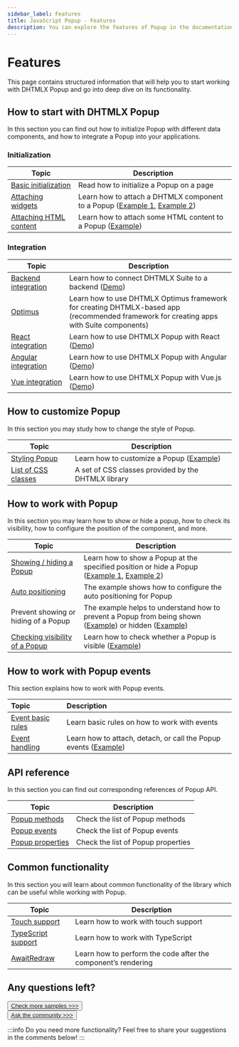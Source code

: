 ```yaml
---
sidebar_label: Features
title: JavaScript Popup - Features 
description: You can explore the features of Popup in the documentation of the DHTMLX JavaScript UI library. Browse developer guides and API reference, try out code examples and live demos, and download a free 30-day evaluation version of DHTMLX Suite 7.
---
```


# Features

This page contains structured information that will help you to start working with DHTMLX Popup and go into deep dive on its functionality.

## How to start with DHTMLX Popup

In this section you can find out how to initialize Popup with different data components, and how to integrate a Popup into your applications.

### Initialization

| Topic                                                                | Description                                                                                                                                                       |
| -------------------------------------------------------------------- | ----------------------------------------------------------------------------------------------------------------------------------------------------------------- |
| [Basic initialization](../initialization/)                           | Read how to initialize a Popup on a page                                                                                                                          |
| [Attaching widgets](../work_with_popup/#attaching-dhtmlx-components) | Learn how to attach a DHTMLX component to a Popup ([Example 1](https://snippet.dhtmlx.com/7x6hlbqx), [Example 2](https://snippet.dhtmlx.com/kw3e0h4j?tag=popup)) |
| [Attaching HTML content](../work_with_popup/#attaching-content)      | Learn how to attach some HTML content to a Popup ([Example](https://snippet.dhtmlx.com/ajv5qqxq))                                                                 |


### Integration

| Topic                                                   | Description                                                                                                                                  |
| ------------------------------------------------------- | -------------------------------------------------------------------------------------------------------------------------------------------- |
| [Backend integration](integration/suite_and_backend.md) | Learn how to connect DHTMLX Suite to a backend  ([Demo](https://github.com/DHTMLX/nodejs-suite-demo))                                        |
| [Optimus](optimus_guides.md)                            | Learn how to use DHTMLX Optimus framework for creating  DHTMLX-based app <br>(recommended framework for creating apps with Suite components) |
| [React integration](integration/suite_and_react.md)     | Learn how to use DHTMLX Popup with React ([Demo](https://github.com/DHTMLX/react-widgets))                                                   |
| [Angular integration](integration/suite_and_angular.md) | Learn how to use DHTMLX Popup with Angular ([Demo](https://github.com/DHTMLX/angular-suite-demo))                                            |
| [Vue integration](integration/suite_and_vue.md)         | Learn how to use DHTMLX Popup with Vue.js ([Demo](https://github.com/DHTMLX/vue-suite-demo))                                                 |

## How to customize Popup

In this section you may study how to change the style of Popup.

| Topic                                               | Description                                                                     |
| --------------------------------------------------- | ------------------------------------------------------------------------------- |
| [Styling Popup](../customization/)                  | Learn how to customize a Popup ([Example](https://snippet.dhtmlx.com/rd8zfw5h)) |
| [List of CSS classes](../../helpers/base_elements/) | A set of CSS classes provided by the DHTMLX library                             |

## How to work with Popup

In this section you may learn how to show or hide a popup, how to check its visibility, how to configure the position of the component, and more.

| Topic                                                                              | Description                                                                                                                                                                         |
| ---------------------------------------------------------------------------------- | ----------------------------------------------------------------------------------------------------------------------------------------------------------------------------------- |
| [Showing / hiding a Popup](../work_with_popup/#hidingshowing-popup)                | Learn how to show a Popup at the specified position or hide a Popup ([Example 1](https://snippet.dhtmlx.com/aqzy536h), [Example 2](https://snippet.dhtmlx.com/bu4uj2ik))            |
| [Auto positioning](https://snippet.dhtmlx.com/bz1ekc71)                            | The example shows how to configure the auto positioning for Popup                                                                                                                   |
| Prevent showing or hiding of a Popup                                               | The example helps to understand how to prevent a Popup from being shown ([Example](https://snippet.dhtmlx.com/z788l8r7)) or hidden ([Example](https://snippet.dhtmlx.com/aocef9cv)) |
| [Checking visibility of a Popup](../work_with_popup/#checking-visibility-of-popup) | Learn how to check whether a Popup is visible ([Example](https://snippet.dhtmlx.com/f614sdm3))                                                                                      |

## How to work with Popup events

This section explains how to work with Popup events.

| Topic                                       | Description                                                                                            |
| :------------------------------------------ | :----------------------------------------------------------------------------------------------------- |
| [Event basic rules](guides/events_guide.md) | Learn basic rules on how to work with events                                                           |
| [Event handling](../event_handling/)        | Learn how to attach, detach, or call the Popup events ([Example](https://snippet.dhtmlx.com/ro2lza9t)) |

## API reference

In this section you can find out corresponding references of Popup API.

| Topic                                                | Description                        |
| ---------------------------------------------------- | ---------------------------------- |
| [Popup methods](../../category/popup-methods/)       | Check the list of Popup methods    |
| [Popup events](../../category/popup-events/)         | Check the list of Popup events     |
| [Popup properties](../../category/popup-properties/) | Check the list of Popup properties |

## Common functionality

In this section you will learn about common functionality of the library which can be useful while working with Popup.

| Topic                                                         | Description                                                   |
| ------------------------------------------------------------- | ------------------------------------------------------------- |
| [Touch support](../../common_features/touch_support/)         | Learn how to work with touch support                          |
| [TypeScript support](../../common_features/using_typescript/) | Learn how to work with TypeScript                             |
| [AwaitRedraw](../../helpers/await_redraw/)                    | Learn how to perform the code after the component’s rendering |

## Any questions left?

<button class="support_btn"><a href="https://snippet.dhtmlx.com/all?tag=popup">Check more samples >>></a> </button>
<br>
<button class="support_btn"><a href="https://forum.dhtmlx.com/c/suite/suite7/">Ask the community >>></a> </button>

:::info
Do you need more functionality? Feel free to share your suggestions in the comments below!
:::